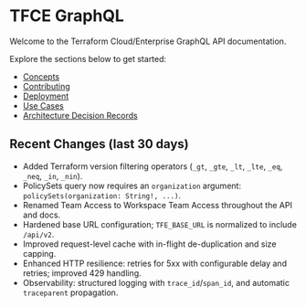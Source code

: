 # TFCE GraphQL

Welcome to the Terraform Cloud/Enterprise GraphQL API documentation.

Explore the sections below to get started:

<!-- - [Getting Started](getting-started) -->
- [Concepts](Concepts/)
- [Contributing](Contributing/)
- [Deployment](Deployment/docker)
- [Use Cases](Use%20Cases/use-cases)
- [Architecture Decision Records](Architecture%20Decision%20Records/)

## Recent Changes (last 30 days)

- Added Terraform version filtering operators (`_gt`, `_gte`, `_lt`, `_lte`, `_eq`, `_neq`, `_in`, `_nin`).
- PolicySets query now requires an `organization` argument: `policySets(organization: String!, ...)`.
- Renamed Team Access to Workspace Team Access throughout the API and docs.
- Hardened base URL configuration; `TFE_BASE_URL` is normalized to include `/api/v2`.
- Improved request-level cache with in-flight de-duplication and size capping.
- Enhanced HTTP resilience: retries for 5xx with configurable delay and retries; improved 429 handling.
- Observability: structured logging with `trace_id`/`span_id`, and automatic `traceparent` propagation.
